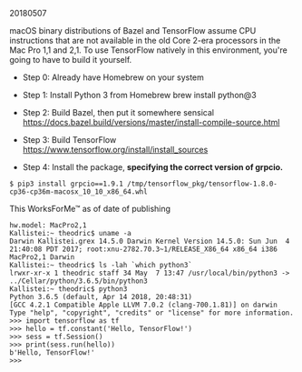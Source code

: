 20180507

macOS binary distributions of Bazel and TensorFlow assume CPU instructions that are not available in the old Core 2-era processors in the Mac Pro 1,1 and 2,1. To use TensorFlow natively in this environment, you're going to have to build it yourself.

* Step 0: Already have Homebrew on your system

* Step 1: Install Python 3 from Homebrew
brew install python@3

* Step 2: Build Bazel, then put it somewhere sensical
https://docs.bazel.build/versions/master/install-compile-source.html

* Step 3: Build TensorFlow
https://www.tensorflow.org/install/install_sources

* Step 4: Install the package, **specifying the correct version of grpcio.**

`$ pip3 install grpcio==1.9.1 /tmp/tensorflow_pkg/tensorflow-1.8.0-cp36-cp36m-macosx_10_10_x86_64.whl`

This WorksForMe™ as of date of publishing

```Kallistei:~ theodric$ sysctl hw.model
hw.model: MacPro2,1
Kallistei:~ theodric$ uname -a
Darwin Kallistei.grex 14.5.0 Darwin Kernel Version 14.5.0: Sun Jun  4 21:40:08 PDT 2017; root:xnu-2782.70.3~1/RELEASE_X86_64 x86_64 i386 MacPro2,1 Darwin
Kallistei:~ theodric$ ls -lah `which python3`
lrwxr-xr-x 1 theodric staff 34 May  7 13:47 /usr/local/bin/python3 -> ../Cellar/python/3.6.5/bin/python3
Kallistei:~ theodric$ python3
Python 3.6.5 (default, Apr 14 2018, 20:48:31)
[GCC 4.2.1 Compatible Apple LLVM 7.0.2 (clang-700.1.81)] on darwin
Type "help", "copyright", "credits" or "license" for more information.
>>> import tensorflow as tf
>>> hello = tf.constant('Hello, TensorFlow!')
>>> sess = tf.Session()
>>> print(sess.run(hello))
b'Hello, TensorFlow!'
>>>
```
